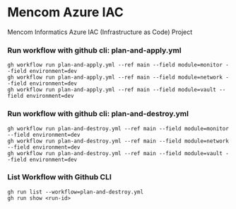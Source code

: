 # Mencom Azure IAC

Mencom Informatics Azure IAC (Infrastructure as Code) Project

### Run workflow with github cli: plan-and-apply.yml

```
gh workflow run plan-and-apply.yml --ref main --field module=monitor --field environment=dev
gh workflow run plan-and-apply.yml --ref main --field module=network --field environment=dev
gh workflow run plan-and-apply.yml --ref main --field module=vault --field environment=dev
```

### Run workflow with github cli: plan-and-destroy.yml

```
gh workflow run plan-and-destroy.yml --ref main --field module=monitor --field environment=dev
gh workflow run plan-and-destroy.yml --ref main --field module=network --field environment=dev
gh workflow run plan-and-destroy.yml --ref main --field module=vault --field environment=dev
```

### List Workflow with Github CLI

```
gh run list --workflow=plan-and-destroy.yml
gh run show <run-id>
```